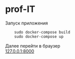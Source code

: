 # prof-IT

Запуск приложения 
```angular2html
    sudo docker-compose build
    sudo docker-compose up
```

Далее перейти в браузер  
[127.0.0.1:8000](http://127.0.0.1:8000)